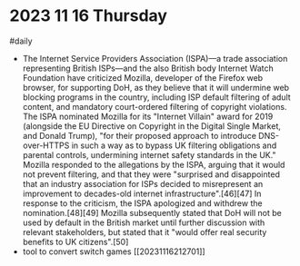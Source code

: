 # 2023 11 16 Thursday
#daily
- The Internet Service Providers Association (ISPA)—a trade association representing British ISPs—and the also British body Internet Watch Foundation have criticized Mozilla, developer of the Firefox web browser, for supporting DoH, as they believe that it will undermine web blocking programs in the country, including ISP default filtering of adult content, and mandatory court-ordered filtering of copyright violations. The ISPA nominated Mozilla for its "Internet Villain" award for 2019 (alongside the EU Directive on Copyright in the Digital Single Market, and Donald Trump), "for their proposed approach to introduce DNS-over-HTTPS in such a way as to bypass UK filtering obligations and parental controls, undermining internet safety standards in the UK." Mozilla responded to the allegations by the ISPA, arguing that it would not prevent filtering, and that they were "surprised and disappointed that an industry association for ISPs decided to misrepresent an improvement to decades-old internet infrastructure".[46][47] In response to the criticism, the ISPA apologized and withdrew the nomination.[48][49] Mozilla subsequently stated that DoH will not be used by default in the British market until further discussion with relevant stakeholders, but stated that it "would offer real security benefits to UK citizens".[50]
- tool to convert switch games [[20231116212701]]

